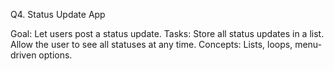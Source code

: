 Q4. Status Update App

Goal: Let users post a status update.
Tasks:
Store all status updates in a list.
Allow the user to see all statuses at any time.
Concepts: Lists, loops, menu-driven options.